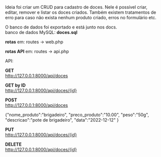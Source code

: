 Ideia foi criar um CRUD para cadastro de doces. Nele é possível criar, editar, remover e listar os doces criados. Também existem tratamentos de erro para caso não exista nenhum produto criado, erros no formulário etc.

O banco de dados foi exportado e está junto nos docs. <br>
banco de dados MySQL: <b>doces.sql</b>


<b>rotas</b> em: routes -> web.php


<b> rotas API</b> em: routes -> api.php


API:

<b>GET</b><br>
http://127.0.0.1:8000/api/doces 

<b>GET by ID</b><br>
http://127.0.0.1:8000/api/doces/{id}

<b>POST</b> <br>
http://127.0.0.1:8000/api/doces

{"nome_produto":"brigadeiro",
 "preco_produto":"10.00",
 "peso":"50g",
 "descricao":"pote de brigadeiro",
 "data":"2022-12-12"
 }

<b>PUT</b> <br>
http://127.0.0.1:8000/api/doces/{id}

<b>DELETE</b><br>
http://127.0.0.1:8000/api/doces/{id}
